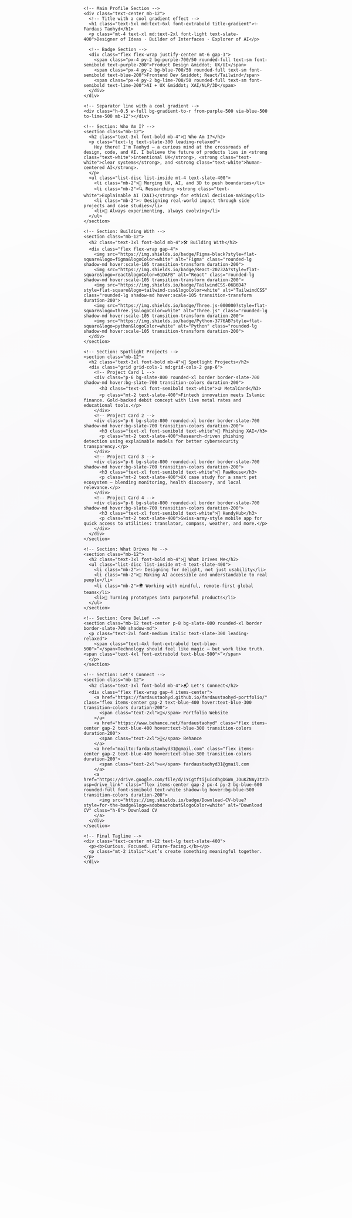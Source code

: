 <!DOCTYPE html>
<html lang="en">
<head>
  <meta charset="UTF-8">
  <meta name="viewport" content="width=device-width, initial-scale=1.0">
  <title>Fardaus Taohyd - GitHub Profile</title>
  <!-- Load Inter font from Google Fonts -->
  <link rel="preconnect" href="https://fonts.googleapis.com">
  <link rel="preconnect" href="https://fonts.gstatic.com" crossorigin>
  <link href="https://fonts.googleapis.com/css2?family=Inter:wght@400;500;600;700&display=swap" rel="stylesheet">
  <!-- Load Tailwind CSS -->
  <script src="https://cdn.tailwindcss.com"></script>
  <!-- Custom CSS for futuristic feel -->
  <style>
    /* Use a cool, futuristic font */
    body {
      font-family: 'Inter', sans-serif;
    }
    /* Gradient text effect for the title */
    .title-gradient {
      background: linear-gradient(90deg, #6a4c9c 0%, #17a2b8 50%, #6a4c9c 100%);
      -webkit-background-clip: text;
      -webkit-text-fill-color: transparent;
    }
    /* A subtle, animating background glow */
    .hero-glow {
      position: absolute;
      width: 100%;
      height: 100%;
      top: 0;
      left: 0;
      z-index: -1;
      background: radial-gradient(circle, rgba(106, 76, 156, 0.1) 0%, rgba(2, 6, 23, 0) 70%);
      animation: pulse-glow 5s infinite ease-in-out;
    }
    @keyframes pulse-glow {
      0% { transform: scale(1); opacity: 0.5; }
      50% { transform: scale(1.1); opacity: 0.8; }
      100% { transform: scale(1); opacity: 0.5; }
    }
  </style>
</head>

<!-- Main container with dark background and centered content -->
<body class="bg-slate-950 text-slate-100 min-h-screen flex flex-col items-center justify-center p-4 md:p-8">

  <!-- A container for the main content with padding and rounded corners -->
  <div class="relative max-w-4xl w-full mx-auto p-6 md:p-12 bg-slate-900 rounded-3xl shadow-2xl overflow-hidden">
    <!-- Background glow element -->
    <div class="hero-glow"></div>

    <!-- Main Profile Section -->
    <div class="text-center mb-12">
      <!-- Title with a cool gradient effect -->
      <h1 class="text-5xl md:text-6xl font-extrabold title-gradient">✨ Fardaus Taohyd</h1>
      <p class="mt-4 text-xl md:text-2xl font-light text-slate-400">Designer of Ideas · Builder of Interfaces · Explorer of AI</p>

      <!-- Badge Section -->
      <div class="flex flex-wrap justify-center mt-6 gap-3">
        <span class="px-4 py-2 bg-purple-700/50 rounded-full text-sm font-semibold text-purple-200">Product Design &middot; UX/UI</span>
        <span class="px-4 py-2 bg-blue-700/50 rounded-full text-sm font-semibold text-blue-200">Frontend Dev &middot; React/Tailwind</span>
        <span class="px-4 py-2 bg-lime-700/50 rounded-full text-sm font-semibold text-lime-200">AI + UX &middot; XAI/NLP/3D</span>
      </div>
    </div>

    <!-- Separator line with a cool gradient -->
    <div class="h-0.5 w-full bg-gradient-to-r from-purple-500 via-blue-500 to-lime-500 mb-12"></div>

    <!-- Section: Who Am I? -->
    <section class="mb-12">
      <h2 class="text-3xl font-bold mb-4">🚀 Who Am I?</h2>
      <p class="text-lg text-slate-300 leading-relaxed">
        Hey there! I'm Taohyd — a curious mind at the crossroads of design, code, and AI. I believe the future of products lies in <strong class="text-white">intentional UX</strong>, <strong class="text-white">clear systems</strong>, and <strong class="text-white">human-centered AI</strong>.
      </p>
      <ul class="list-disc list-inside mt-4 text-slate-400">
        <li class="mb-2">🧠 Merging UX, AI, and 3D to push boundaries</li>
        <li class="mb-2">🔍 Researching <strong class="text-white">Explainable AI (XAI)</strong> for ethical decision-making</li>
        <li class="mb-2">💡 Designing real-world impact through side projects and case studies</li>
        <li>🌱 Always experimenting, always evolving</li>
      </ul>
    </section>

    <!-- Section: Building With -->
    <section class="mb-12">
      <h2 class="text-3xl font-bold mb-4">🛠️ Building With</h2>
      <div class="flex flex-wrap gap-4">
        <img src="https://img.shields.io/badge/Figma-black?style=flat-square&logo=figma&logoColor=white" alt="Figma" class="rounded-lg shadow-md hover:scale-105 transition-transform duration-200">
        <img src="https://img.shields.io/badge/React-20232A?style=flat-square&logo=react&logoColor=61DAFB" alt="React" class="rounded-lg shadow-md hover:scale-105 transition-transform duration-200">
        <img src="https://img.shields.io/badge/TailwindCSS-06B6D4?style=flat-square&logo=tailwind-css&logoColor=white" alt="TailwindCSS" class="rounded-lg shadow-md hover:scale-105 transition-transform duration-200">
        <img src="https://img.shields.io/badge/Three.js-000000?style=flat-square&logo=three.js&logoColor=white" alt="Three.js" class="rounded-lg shadow-md hover:scale-105 transition-transform duration-200">
        <img src="https://img.shields.io/badge/Python-3776AB?style=flat-square&logo=python&logoColor=white" alt="Python" class="rounded-lg shadow-md hover:scale-105 transition-transform duration-200">
      </div>
    </section>

    <!-- Section: Spotlight Projects -->
    <section class="mb-12">
      <h2 class="text-3xl font-bold mb-4">📌 Spotlight Projects</h2>
      <div class="grid grid-cols-1 md:grid-cols-2 gap-6">
        <!-- Project Card 1 -->
        <div class="p-6 bg-slate-800 rounded-xl border border-slate-700 shadow-md hover:bg-slate-700 transition-colors duration-200">
          <h3 class="text-xl font-semibold text-white">🪙 MetalCard</h3>
          <p class="mt-2 text-slate-400">Fintech innovation meets Islamic finance. Gold-backed debit concept with live metal rates and educational tools.</p>
        </div>
        <!-- Project Card 2 -->
        <div class="p-6 bg-slate-800 rounded-xl border border-slate-700 shadow-md hover:bg-slate-700 transition-colors duration-200">
          <h3 class="text-xl font-semibold text-white">🧠 Phishing XAI</h3>
          <p class="mt-2 text-slate-400">Research-driven phishing detection using explainable models for better cybersecurity transparency.</p>
        </div>
        <!-- Project Card 3 -->
        <div class="p-6 bg-slate-800 rounded-xl border border-slate-700 shadow-md hover:bg-slate-700 transition-colors duration-200">
          <h3 class="text-xl font-semibold text-white">🐾 PawHouse</h3>
          <p class="mt-2 text-slate-400">UX case study for a smart pet ecosystem — blending monitoring, health discovery, and local relevance.</p>
        </div>
        <!-- Project Card 4 -->
        <div class="p-6 bg-slate-800 rounded-xl border border-slate-700 shadow-md hover:bg-slate-700 transition-colors duration-200">
          <h3 class="text-xl font-semibold text-white">📱 HandyHub</h3>
          <p class="mt-2 text-slate-400">Swiss-army-style mobile app for quick access to utilities: translator, compass, weather, and more.</p>
        </div>
      </div>
    </section>

    <!-- Section: What Drives Me -->
    <section class="mb-12">
      <h2 class="text-3xl font-bold mb-4">🧭 What Drives Me</h2>
      <ul class="list-disc list-inside mt-4 text-slate-400">
        <li class="mb-2">✨ Designing for delight, not just usability</li>
        <li class="mb-2">🧬 Making AI accessible and understandable to real people</li>
        <li class="mb-2">🌍 Working with mindful, remote-first global teams</li>
        <li>🧰 Turning prototypes into purposeful products</li>
      </ul>
    </section>

    <!-- Section: Core Belief -->
    <section class="mb-12 text-center p-8 bg-slate-800 rounded-xl border border-slate-700 shadow-md">
      <p class="text-2xl font-medium italic text-slate-300 leading-relaxed">
        <span class="text-4xl font-extrabold text-blue-500">“</span>Technology should feel like magic — but work like truth.<span class="text-4xl font-extrabold text-blue-500">”</span>
      </p>
    </section>

    <!-- Section: Let's Connect -->
    <section class="mb-12">
      <h2 class="text-3xl font-bold mb-4">📬 Let's Connect</h2>
      <div class="flex flex-wrap gap-4 items-center">
        <a href="https://fardaustaohyd.github.io/fardaustaohyd-portfolio/" class="flex items-center gap-2 text-blue-400 hover:text-blue-300 transition-colors duration-200">
          <span class="text-2xl">🔗</span> Portfolio Website
        </a>
        <a href="https://www.behance.net/fardaustaohyd" class="flex items-center gap-2 text-blue-400 hover:text-blue-300 transition-colors duration-200">
          <span class="text-2xl">🎨</span> Behance
        </a>
        <a href="mailto:fardaustaohyd31@gmail.com" class="flex items-center gap-2 text-blue-400 hover:text-blue-300 transition-colors duration-200">
          <span class="text-2xl">✉️</span> fardaustaohyd31@gmail.com
        </a>
        <a href="https://drive.google.com/file/d/1YCgtftijuIcdhgDGWn_JOuKZNAy3tzIV/view?usp=drive_link" class="flex items-center gap-2 px-4 py-2 bg-blue-600 rounded-full font-semibold text-white shadow-lg hover:bg-blue-500 transition-colors duration-200">
          <img src="https://img.shields.io/badge/Download-CV-blue?style=for-the-badge&logo=adobeacrobat&logoColor=white" alt="Download CV" class="h-6"> Download CV
        </a>
      </div>
    </section>

    <!-- Final Tagline -->
    <div class="text-center mt-12 text-lg text-slate-400">
      <p><b>Curious. Focused. Future-facing.</b></p>
      <p class="mt-2 italic">Let’s create something meaningful together.</p>
    </div>
  </div>

</body>
</html>
